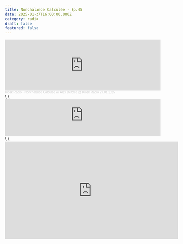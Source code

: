 ```yaml
---
title: Nonchalance Calculée - Ep.45
date: 2025-01-27T16:00:00.000Z
category: radio
draft: false
featured: false
---
```

<iframe width="100%" height="166" scrolling="no" frameborder="no" allow="autoplay" src="https://w.soundcloud.com/player/?url=https%3A//api.soundcloud.com/tracks/2019682065&color=%23ff5500&auto_play=false&hide_related=false&show_comments=true&show_user=true&show_reposts=false&show_teaser=true"></iframe><div style="font-size: 10px; color: #cccccc;line-break: anywhere;word-break: normal;overflow: hidden;white-space: nowrap;text-overflow: ellipsis; font-family: Interstate,Lucida Grande,Lucida Sans Unicode,Lucida Sans,Garuda,Verdana,Tahoma,sans-serif;font-weight: 100;"><a href="https://soundcloud.com/kioskradio" title="Kiosk Radio" target="_blank" style="color: #cccccc; text-decoration: none;">Kiosk Radio</a> · <a href="https://soundcloud.com/kioskradio/nonchalance-calculee-66181617" title="Nonchalance Calculée w/ Alex Deforce @ Kiosk Radio 27.01.2025" target="_blank" style="color: #cccccc; text-decoration: none;">Nonchalance Calculée w/ Alex Deforce @ Kiosk Radio 27.01.2025</a></div>\
\
<iframe width="100%" height="120" src="https://player-widget.mixcloud.com/widget/iframe/?hide_cover=1&feed=%2FKioskRadio%2Fnonchalance-calcul%25C3%25A9e-w-alex-deforce-kiosk-radio-27012025%2F" frameborder="0" ></iframe>\
\
<iframe width="560" height="315" src="https://www.youtube.com/embed/Sdk7e0zUK-g?si=yjes4Jj_eR6_IAgZ" title="YouTube video player" frameborder="0" allow="accelerometer; autoplay; clipboard-write; encrypted-media; gyroscope; picture-in-picture; web-share" referrerpolicy="strict-origin-when-cross-origin" allowfullscreen></iframe>
